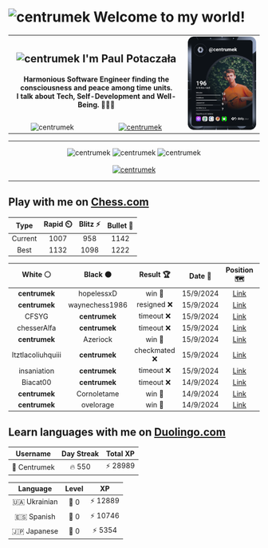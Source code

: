 <h1>
  <img
    src="https://emojis.slackmojis.com/emojis/images/1531849430/4246/blob-sunglasses.gif"
    width="30"
    alt="centrumek"
  />
  Welcome to my world!
</h1>

<table>
  <tbody>
    <tr>
      <td align="center" width="70%" colspan="2">
        <h2>
          <img
            src="https://raw.githubusercontent.com/MartinHeinz/MartinHeinz/master/wave.gif"
            width="30px"
            alt="centrumek"
          />
          I'm Paul Potaczała
        </h2>
        <h4>
          Harmonious Software Engineer finding the consciousness and peace among time units.
          <br/>
          I talk about Tech, Self-Development and Well-Being. 🌿🧘🚀
        </h4>
      </td>
      <td width="30%" rowspan="2">
        <a href="https://app.daily.dev/centrumek">
          <img
            src="./devcard.svg"
            alt="centrumek"
          />
        </a>
      </td>
    </tr>
    <tr align="center">
      <td>
        <img
          src="https://komarev.com/ghpvc/?username=centrumek&label=visitors&color=0e75b6&style=flat"
          alt="centrumek"
        >
      </td>
      <td>
        <a href="https://stackoverflow.com/users/14496012/centrumek">
          <img
            src="https://stackoverflow.com/users/flair/14496012.png?theme=dark"
            alt="centrumek"
          >
        </a>
      </td>
    </tr>
  </tbody>
</table>

---
<div align="center">
  <img 
    src="https://github-readme-stats.vercel.app/api?username=centrumek&show_icons=true&count_private=true&theme=dark&hide_border=true&hide=issues,contribs&bg_color=00000000"
    alt="centrumek"
  />
  <img
    src="https://github-readme-stats.vercel.app/api/top-langs/?username=centrumek&layout=compact&hide_border=true&theme=dark&bg_color=00000000&langs_count=6&exclude_repo=air-statistic-app"
    alt="centrumek"
  />
  <img 
    src="https://github-readme-streak-stats.herokuapp.com?user=centrumek&theme=dark&hide_border=true&background=FFFFFF00"
    alt="centrumek"
  />
  <br/>
  <br/>
  <a href="https://www.buymeacoffee.com/centrumek">
    <img
      src="https://cdn.buymeacoffee.com/buttons/v2/default-orange.png"
      height="50"
      width="210"
      alt="centrumek"
    />
  </a>
</div>

---

## Play with me on [Chess.com](https://www.chess.com/member/centrumek)

<div align="center">
<!--START_SECTION:chessStats-->
<!-- Automatically generated with https://github.com/Balastrong/chess-stats-action -->

| Type | Rapid ⏲️ | Blitz ⚡ | Bullet 🔫 |
|:---:|:---:|:---:|:---:|
| Current | 1007 | 958 | 1142 |
| Best | 1132 | 1098 | 1222 |

| White ⚪ | Black ⚫ | Result 🏆 | Date 📅 | Position 🗺️ | Type 🕕 |
|:---:|:---:|:---:|:---:|:---:|:---:|
| **centrumek** | hopelessxD | win 🥇 | 15/9/2024 | <a href="http://www.ee.unb.ca/cgi-bin/tervo/fen.pl?select=6k1/p4pp1/7p/2p4P/3p4/P2Q4/4rbR1/2K4R b - -">Link</a> | Bullet |
| **centrumek** | waynechess1986 | resigned ❌ | 15/9/2024 | <a href="http://www.ee.unb.ca/cgi-bin/tervo/fen.pl?select=5k2/1Bp4p/1p4p1/5p2/1q3P2/p4KP1/7P/8 w - -">Link</a> | Bullet |
| CFSYG | **centrumek** | timeout ❌ | 15/9/2024 | <a href="http://www.ee.unb.ca/cgi-bin/tervo/fen.pl?select=5Q2/8/8/8/1bp5/2P5/3K4/5k2 b - -">Link</a> | Bullet |
| chesserAlfa | **centrumek** | timeout ❌ | 15/9/2024 | <a href="http://www.ee.unb.ca/cgi-bin/tervo/fen.pl?select=3Q4/8/3Rp3/7p/4k3/4r1PP/5KP1/8 b - -">Link</a> | Bullet |
| **centrumek** | Azeriock | win 🥇 | 15/9/2024 | <a href="http://www.ee.unb.ca/cgi-bin/tervo/fen.pl?select=4r1k1/1p3ppp/p7/K2b4/1P3Q2/P2P4/4r1PP/5R2 b - -">Link</a> | Bullet |
| Itztlacoliuhquiii | **centrumek** | checkmated ❌ | 15/9/2024 | <a href="http://www.ee.unb.ca/cgi-bin/tervo/fen.pl?select=2k1R3/p1q5/2Q4b/1p5p/3P2p1/8/PP4PP/6K1 b - -">Link</a> | Bullet |
| insaniation | **centrumek** | timeout ❌ | 15/9/2024 | <a href="http://www.ee.unb.ca/cgi-bin/tervo/fen.pl?select=8/6r1/3kp3/P2p4/2b1p3/2B1P1P1/4RP2/2NK2R1 b - -">Link</a> | Bullet |
| Biacat00 | **centrumek** | timeout ❌ | 14/9/2024 | <a href="http://www.ee.unb.ca/cgi-bin/tervo/fen.pl?select=8/p7/8/1p6/2kP3R/7P/PP6/2K5 b - -">Link</a> | Bullet |
| **centrumek** | Cornoletame | win 🥇 | 14/9/2024 | <a href="http://www.ee.unb.ca/cgi-bin/tervo/fen.pl?select=8/k6p/Pp1p4/3Pp3/2P2p2/3P1q2/1KQ5/R7 b - -">Link</a> | Bullet |
| **centrumek** | ovelorage | win 🥇 | 14/9/2024 | <a href="http://www.ee.unb.ca/cgi-bin/tervo/fen.pl?select=r5k1/2p2ppp/2P1p3/8/4pP1P/4P1P1/r7/6K1 b - -">Link</a> | Bullet |

<!--END_SECTION:chessStats-->
</div>

## Learn languages with me on [Duolingo.com](https://www.duolingo.com/profile/Centrumek)

<div align="center">
<!--START_SECTION:duolingoStats-->
<!-- Automatically generated with https://github.com/centrumek/duolingo-readme-stats-->

| Username | Day Streak | Total XP |
|:---:|:---:|:---:|
| 👤 Centrumek | 🔥 550 | ⚡ 28989 |

| Language | Level | XP |
|:---:|:---:|:---:|
| 🇺🇦 Ukrainian | 👑 0 | ⚡ 12889 |
| 🇪🇸 Spanish | 👑 0 | ⚡ 10746 |
| 🇯🇵 Japanese | 👑 0 | ⚡ 5354 |

<!--END_SECTION:duolingoStats-->
</div>
<!--
**centrumek/centrumek** is a ✨ _special_ ✨ repository because its `README.md` (this file) appears on your GitHub profile.

Here are some ideas to get you started:

- 🔭 I’m currently working on ...
- 🌱 I’m currently learning ...
- 👯 I’m looking to collaborate on ...
- 🤔 I’m looking for help with ...
- 💬 Ask me about ...
- 📫 How to reach me: ...
- 😄 Pronouns: ...
- ⚡ Fun fact: ...
-->
